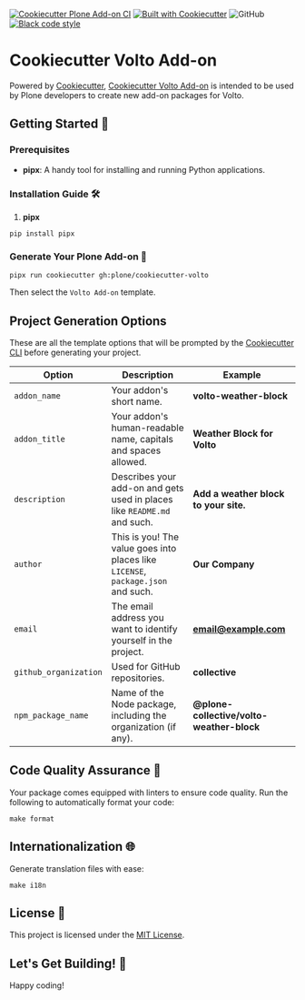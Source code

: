 [![Cookiecutter Plone Add-on CI](https://github.com/plone/cookiecutter-volto/actions/workflows/plone_addon.yml/badge.svg)](https://github.com/plone/cookiecutter-volto/actions/workflows/plone_addon.yml)
[![Built with Cookiecutter](https://img.shields.io/badge/built%20with-Cookiecutter-ff69b4.svg?logo=cookiecutter)](https://github.com/plone/cookiecutter-volto/)
![GitHub](https://img.shields.io/github/license/plone/cookiecutter-volto)
[![Black code style](https://img.shields.io/badge/code%20style-black-000000.svg)](https://github.com/ambv/black)

# Cookiecutter Volto Add-on

Powered by [Cookiecutter](https://github.com/cookiecutter/cookiecutter), [Cookiecutter Volto Add-on](https://github.com/plone/cookiecutter-volto/volto_addon) is intended to be used by Plone developers to create new add-on packages for Volto.

## Getting Started 🏁

### Prerequisites

- **pipx**: A handy tool for installing and running Python applications.

### Installation Guide 🛠️

1. **pipx**

```shell
pip install pipx
```
### Generate Your Plone Add-on 🎉

```shell
pipx run cookiecutter gh:plone/cookiecutter-volto
```
Then select the `Volto Add-on` template.


## Project Generation Options

These are all the template options that will be prompted by the [Cookiecutter CLI](https://github.com/cookiecutter/cookiecutter) before generating your project.

| Option                | Description                                                                                                                                          | Example                       |
| --------------------- | ---------------------------------------------------------------------------------------------------------------------------------------------------- | ----------------------------- |
| `addon_name`  | Your addon's short name.                                                                                     | **volto-weather-block**                |
| `addon_title`  | Your addon's human-readable name, capitals and spaces allowed.                                                                                     | **Weather Block for Volto**                |
| `description`         | Describes your add-on and gets used in places like ``README.md`` and such.                                                                          | **Add a weather block to your site.** |
| `author`              | This is you! The value goes into places like ``LICENSE``, ``package.json`` and such.                                                                     | **Our Company**               |
| `email`               | The email address you want to identify yourself in the project.                                                                                      | **email@example.com**         |
| `github_organization` | Used for GitHub repositories.                                                                                                             | **collective**                |
| `npm_package_name` | Name of the Node package, including the organization (if any). | **@plone-collective/volto-weather-block**    |


## Code Quality Assurance 🧐

Your package comes equipped with linters to ensure code quality. Run the following to automatically format your code:

```shell
make format
```

## Internationalization 🌐

Generate translation files with ease:

```shell
make i18n
```
## License 📜

This project is licensed under the [MIT License](/LICENSE).

## Let's Get Building! 🚀

Happy coding!
